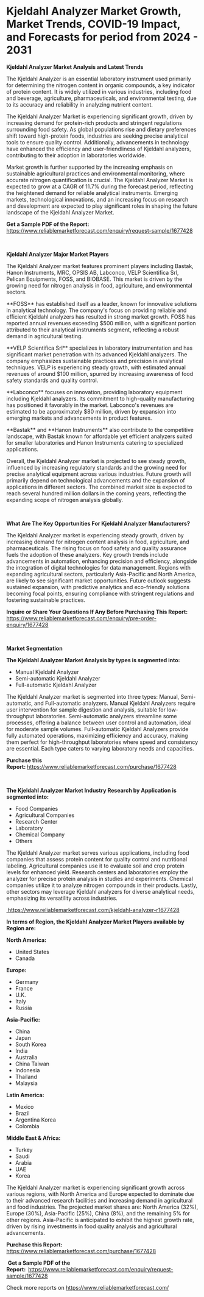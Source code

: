<p><h1>Kjeldahl Analyzer Market Growth, Market Trends, COVID-19 Impact, and Forecasts for period from 2024 - 2031</h1></p><p><strong>Kjeldahl Analyzer Market Analysis and Latest Trends</strong></p>
<p><p>The Kjeldahl Analyzer is an essential laboratory instrument used primarily for determining the nitrogen content in organic compounds, a key indicator of protein content. It is widely utilized in various industries, including food and beverage, agriculture, pharmaceuticals, and environmental testing, due to its accuracy and reliability in analyzing nutrient content.</p><p>The Kjeldahl Analyzer Market is experiencing significant growth, driven by increasing demand for protein-rich products and stringent regulations surrounding food safety. As global populations rise and dietary preferences shift toward high-protein foods, industries are seeking precise analytical tools to ensure quality control. Additionally, advancements in technology have enhanced the efficiency and user-friendliness of Kjeldahl analyzers, contributing to their adoption in laboratories worldwide.</p><p>Market growth is further supported by the increasing emphasis on sustainable agricultural practices and environmental monitoring, where accurate nitrogen quantification is crucial. The Kjeldahl Analyzer Market is expected to grow at a CAGR of 11.7% during the forecast period, reflecting the heightened demand for reliable analytical instruments. Emerging markets, technological innovations, and an increasing focus on research and development are expected to play significant roles in shaping the future landscape of the Kjeldahl Analyzer Market.</p></p>
<p><strong>Get a Sample PDF of the Report:&nbsp;</strong> <a href="https://www.reliablemarketforecast.com/enquiry/request-sample/1677428?utm_campaign=1875&utm_medium=2&utm_source=Github&utm_content=ia&utm_term=28122024&utm_id=kjeldahl-analyzer">https://www.reliablemarketforecast.com/enquiry/request-sample/1677428</a></p>
<p>&nbsp;</p>
<p><strong>Kjeldahl Analyzer Major Market Players</strong></p>
<p><p>The Kjeldahl Analyzer market features prominent players including Bastak, Hanon Instruments, MRC, OPSIS AB, Labconco, VELP Scientifica Srl, Pelican Equipments, FOSS, and BIOBASE. This market is driven by the growing need for nitrogen analysis in food, agriculture, and environmental sectors.</p><p>**FOSS** has established itself as a leader, known for innovative solutions in analytical technology. The company's focus on providing reliable and efficient Kjeldahl analyzers has resulted in strong market growth. FOSS has reported annual revenues exceeding $500 million, with a significant portion attributed to their analytical instruments segment, reflecting a robust demand in agricultural testing.</p><p>**VELP Scientifica Srl** specializes in laboratory instrumentation and has significant market penetration with its advanced Kjeldahl analyzers. The company emphasizes sustainable practices and precision in analytical techniques. VELP is experiencing steady growth, with estimated annual revenues of around $100 million, spurred by increasing awareness of food safety standards and quality control.</p><p>**Labconco** focuses on innovation, providing laboratory equipment including Kjeldahl analyzers. Its commitment to high-quality manufacturing has positioned it favorably in the market. Labconco's revenues are estimated to be approximately $80 million, driven by expansion into emerging markets and advancements in product features.</p><p>**Bastak** and **Hanon Instruments** also contribute to the competitive landscape, with Bastak known for affordable yet efficient analyzers suited for smaller laboratories and Hanon Instruments catering to specialized applications.</p><p>Overall, the Kjeldahl Analyzer market is projected to see steady growth, influenced by increasing regulatory standards and the growing need for precise analytical equipment across various industries. Future growth will primarily depend on technological advancements and the expansion of applications in different sectors. The combined market size is expected to reach several hundred million dollars in the coming years, reflecting the expanding scope of nitrogen analysis globally.</p></p>
<p>&nbsp;</p>
<p><strong>What Are The Key Opportunities For Kjeldahl Analyzer Manufacturers?</strong></p>
<p><p>The Kjeldahl Analyzer market is experiencing steady growth, driven by increasing demand for nitrogen content analysis in food, agriculture, and pharmaceuticals. The rising focus on food safety and quality assurance fuels the adoption of these analyzers. Key growth trends include advancements in automation, enhancing precision and efficiency, alongside the integration of digital technologies for data management. Regions with expanding agricultural sectors, particularly Asia-Pacific and North America, are likely to see significant market opportunities. Future outlook suggests sustained expansion, with predictive analytics and eco-friendly solutions becoming focal points, ensuring compliance with stringent regulations and fostering sustainable practices.</p></p>
<p><strong>Inquire or Share Your Questions If Any Before Purchasing This Report:</strong> <a href="https://www.reliablemarketforecast.com/enquiry/pre-order-enquiry/1677428?utm_campaign=1875&utm_medium=2&utm_source=Github&utm_content=ia&utm_term=28122024&utm_id=kjeldahl-analyzer">https://www.reliablemarketforecast.com/enquiry/pre-order-enquiry/1677428</a></p>
<p>&nbsp;</p>
<p><strong>Market Segmentation</strong></p>
<p><strong>The Kjeldahl Analyzer Market Analysis by types is segmented into:</strong></p>
<p><ul><li>Manual Kjeldahl Analyzer</li><li>Semi-automatic Kjeldahl Analyzer</li><li>Full-automatic Kjeldahl Analyzer</li></ul></p>
<p><p>The Kjeldahl Analyzer market is segmented into three types: Manual, Semi-automatic, and Full-automatic analyzers. Manual Kjeldahl Analyzers require user intervention for sample digestion and analysis, suitable for low-throughput laboratories. Semi-automatic analyzers streamline some processes, offering a balance between user control and automation, ideal for moderate sample volumes. Full-automatic Kjeldahl Analyzers provide fully automated operations, maximizing efficiency and accuracy, making them perfect for high-throughput laboratories where speed and consistency are essential. Each type caters to varying laboratory needs and capacities.</p></p>
<p><strong>Purchase this Report:&nbsp;</strong><a href="https://www.reliablemarketforecast.com/purchase/1677428?utm_campaign=1875&utm_medium=2&utm_source=Github&utm_content=ia&utm_term=28122024&utm_id=kjeldahl-analyzer">https://www.reliablemarketforecast.com/purchase/1677428</a></p>
<p>&nbsp;</p>
<p><strong>The Kjeldahl Analyzer Market Industry Research by Application is segmented into:</strong></p>
<p><ul><li>Food Companies</li><li>Agricultural Companies</li><li>Research Center</li><li>Laboratory</li><li>Chemical Company</li><li>Others</li></ul></p>
<p><p>The Kjeldahl Analyzer market serves various applications, including food companies that assess protein content for quality control and nutritional labeling. Agricultural companies use it to evaluate soil and crop protein levels for enhanced yield. Research centers and laboratories employ the analyzer for precise protein analysis in studies and experiments. Chemical companies utilize it to analyze nitrogen compounds in their products. Lastly, other sectors may leverage Kjeldahl analyzers for diverse analytical needs, emphasizing its versatility across industries.</p></p>
<p><a href="https://www.reliablemarketforecast.com/kjeldahl-analyzer-r1677428?utm_campaign=1875&utm_medium=2&utm_source=Github&utm_content=ia&utm_term=28122024&utm_id=kjeldahl-analyzer">&nbsp;https://www.reliablemarketforecast.com/kjeldahl-analyzer-r1677428</a></p>
<p><strong>In terms of Region, the Kjeldahl Analyzer Market Players available by Region are:</strong></p>
<p>
    <p> <strong> North America: </strong>
        <ul>
            <li>United States</li>
            <li>Canada</li>
        </ul>
        </p> 
    <p> <strong> Europe: </strong>
        <ul>
            <li>Germany</li>
            <li>France</li>
            <li>U.K.</li>
            <li>Italy</li>
            <li>Russia</li>
        </ul>
        </p> 
    <p> <strong> Asia-Pacific: </strong>
        <ul>
            <li>China</li>
            <li>Japan</li>
            <li>South Korea</li>
            <li>India</li>
            <li>Australia</li>
            <li>China Taiwan</li>
            <li>Indonesia</li>
            <li>Thailand</li>
            <li>Malaysia</li>
        </ul>
        </p> 
    <p> <strong> Latin America: </strong>
        <ul>
            <li>Mexico</li>
            <li>Brazil</li>
            <li>Argentina Korea</li>
            <li>Colombia</li>
        </ul>
        </p> 
    <p> <strong> Middle East & Africa: </strong>
        <ul>
            <li>Turkey</li>
            <li>Saudi</li>
            <li>Arabia</li>
            <li>UAE</li>
            <li>Korea</li>
        </ul>
    </p>
    </p>
<p><p>The Kjeldahl Analyzer market is experiencing significant growth across various regions, with North America and Europe expected to dominate due to their advanced research facilities and increasing demand in agricultural and food industries. The projected market shares are: North America (32%), Europe (30%), Asia-Pacific (25%), China (8%), and the remaining 5% for other regions. Asia-Pacific is anticipated to exhibit the highest growth rate, driven by rising investments in food quality analysis and agricultural advancements.</p></p>
<p><strong>Purchase this Report: </strong><a href="https://www.reliablemarketforecast.com/purchase/1677428?utm_campaign=1875&utm_medium=2&utm_source=Github&utm_content=ia&utm_term=28122024&utm_id=kjeldahl-analyzer">https://www.reliablemarketforecast.com/purchase/1677428</a></p>
<p>&nbsp;<strong>Get a Sample PDF of the Report:&nbsp;&nbsp;</strong><a href="https://www.reliablemarketforecast.com/enquiry/request-sample/1677428?utm_campaign=1875&utm_medium=2&utm_source=Github&utm_content=ia&utm_term=28122024&utm_id=kjeldahl-analyzer">https://www.reliablemarketforecast.com/enquiry/request-sample/1677428</a></p>
<p><strong></strong></p>
<p>Check more reports on <a href="https://www.reliablemarketforecast.com/?utm_campaign=1875&utm_medium=2&utm_source=Github&utm_content=ia&utm_term=28122024&utm_id=kjeldahl-analyzer">https://www.reliablemarketforecast.com/</a></p>